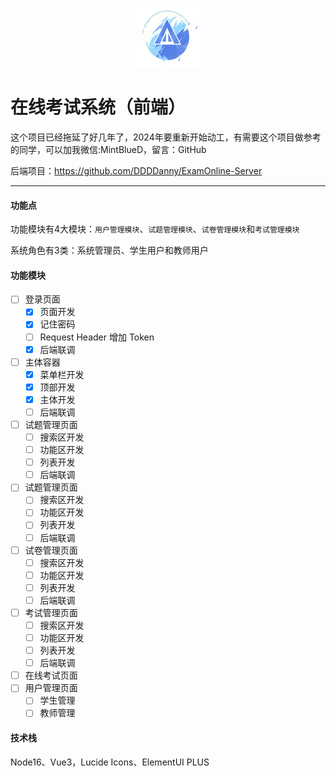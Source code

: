 <div>
  <p align="center"><img src="src/images/ExamOnlineLogo.png" style="zoom:20%;width:20%;" /></p>
</div>

# 在线考试系统（前端）

这个项目已经拖延了好几年了，2024年要重新开始动工，有需要这个项目做参考的同学，可以加我微信:MintBlueD，留言：GitHub  

后端项目：https://github.com/DDDDanny/ExamOnline-Server

---

#### 功能点

功能模块有4大模块：`用户管理模块`、`试题管理模块`、`试卷管理模块`和`考试管理模块`

系统角色有3类：系统管理员、学生用户和教师用户

#### 功能模块

- [ ] 登录页面
  - [x] 页面开发
  - [x] 记住密码
  - [ ] Request Header 增加 Token
  - [x] 后端联调
- [ ] 主体容器
  - [x] 菜单栏开发
  - [x] 顶部开发
  - [x] 主体开发
  - [ ] 后端联调
- [ ] 试题管理页面
  - [ ] 搜索区开发
  - [ ] 功能区开发
  - [ ] 列表开发
  - [ ] 后端联调
- [ ] 试题管理页面
  - [ ] 搜索区开发
  - [ ] 功能区开发
  - [ ] 列表开发
  - [ ] 后端联调
- [ ] 试卷管理页面
  - [ ] 搜索区开发
  - [ ] 功能区开发
  - [ ] 列表开发
  - [ ] 后端联调
- [ ] 考试管理页面
  - [ ] 搜索区开发
  - [ ] 功能区开发
  - [ ] 列表开发
  - [ ] 后端联调
- [ ] 在线考试页面
- [ ] 用户管理页面
  - [ ] 学生管理
  - [ ] 教师管理

#### 技术栈

Node16、Vue3，Lucide Icons、ElementUI PLUS

